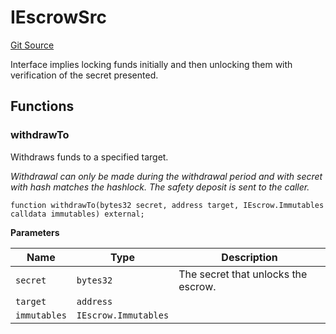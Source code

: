 # IEscrowSrc
[Git Source](https://github.com/1inch/cross-chain-swap/blob/953335457652894d3aa7caf6353d8c55f2e2a675/contracts/interfaces/IEscrowSrc.sol)

Interface implies locking funds initially and then unlocking them with verification of the secret presented.


## Functions
### withdrawTo

Withdraws funds to a specified target.

*Withdrawal can only be made during the withdrawal period and with secret with hash matches the hashlock.
The safety deposit is sent to the caller.*


```solidity
function withdrawTo(bytes32 secret, address target, IEscrow.Immutables calldata immutables) external;
```
**Parameters**

|Name|Type|Description|
|----|----|-----------|
|`secret`|`bytes32`|The secret that unlocks the escrow.|
|`target`|`address`||
|`immutables`|`IEscrow.Immutables`||



